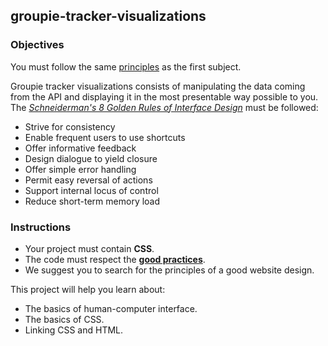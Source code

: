 ## groupie-tracker-visualizations

### Objectives

You must follow the same [principles](../README.md) as the first subject.

Groupie tracker visualizations consists of manipulating the data coming from the API and displaying it in the most presentable way possible to you. The [_Schneiderman's 8 Golden Rules of Interface Design_](https://www.interaction-design.org/literature/article/shneiderman-s-eight-golden-rules-will-help-you-design-better-interfaces) must be followed:

- Strive for consistency
- Enable frequent users to use shortcuts
- Offer informative feedback
- Design dialogue to yield closure
- Offer simple error handling
- Permit easy reversal of actions
- Support internal locus of control
- Reduce short-term memory load

### Instructions

- Your project must contain **CSS**.
- The code must respect the [**good practices**](../../good-practices/README.md).
- We suggest you to search for the principles of a good website design.

This project will help you learn about:

- The basics of human-computer interface.
- The basics of CSS.
- Linking CSS and HTML.

